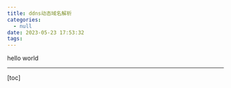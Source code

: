 ```yaml
---
title: ddns动态域名解析
categories:
  - null
date: 2023-05-23 17:53:32
tags:
---
```


hello world

---

[toc]

